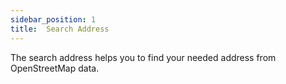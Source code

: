```yaml
---
sidebar_position: 1
title:  Search Address
---
```


The search address helps you to find your needed address from OpenStreetMap data.